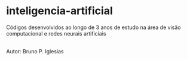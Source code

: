 # inteligencia-artificial

Códigos desenvolvidos ao longo de 3 anos de estudo na área de visão computacional e redes neurais artificiais

<br>
Autor: Bruno P. Iglesias
